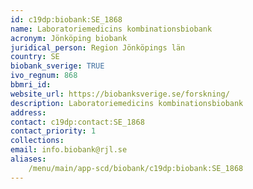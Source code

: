 ```yaml
---
id: c19dp:biobank:SE_1868
name: Laboratoriemedicins kombinationsbiobank
acronym: Jönköping biobank
juridical_person: Region Jönköpings län
country: SE
biobank_sverige: TRUE
ivo_regnum: 868
bbmri_id:
website_url: https://biobanksverige.se/forskning/
description: Laboratoriemedicins kombinationsbiobank
address:
contact: c19dp:contact:SE_1868
contact_priority: 1
collections:
email: info.biobank@rjl.se
aliases:
    /menu/main/app-scd/biobank/c19dp:biobank:SE_1868
---
```

